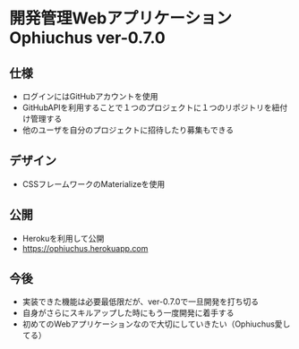 # 開発管理Webアプリケーション Ophiuchus ver-0.7.0

## 仕様
- ログインにはGitHubアカウントを使用
- GitHubAPIを利用することで１つのプロジェクトに１つのリポジトリを紐付け管理する
- 他のユーザを自分のプロジェクトに招待したり募集もできる

## デザイン
- CSSフレームワークのMaterializeを使用

## 公開
- Herokuを利用して公開
- https://ophiuchus.herokuapp.com

## 今後
- 実装できた機能は必要最低限だが、ver-0.7.0で一旦開発を打ち切る
- 自身がさらにスキルアップした時にもう一度開発に着手する
- 初めてのWebアプリケーションなので大切にしていきたい（Ophiuchus愛してる）
